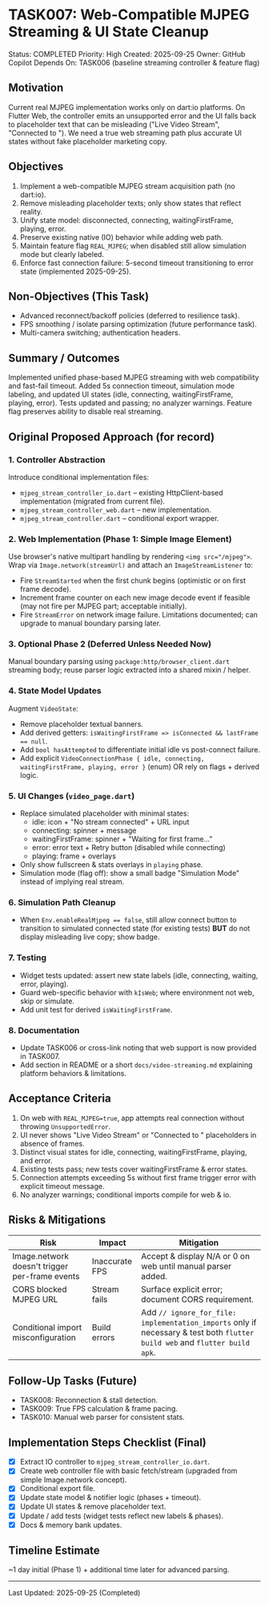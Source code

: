 # TASK007: Web-Compatible MJPEG Streaming & UI State Cleanup

Status: COMPLETED
Priority: High
Created: 2025-09-25
Owner: GitHub Copilot
Depends On: TASK006 (baseline streaming controller & feature flag)

## Motivation
Current real MJPEG implementation works only on dart:io platforms. On Flutter Web, the controller emits an unsupported error and the UI falls back to placeholder text that can be misleading ("Live Video Stream", "Connected to <url>"). We need a true web streaming path plus accurate UI states without fake placeholder marketing copy.

## Objectives
1. Implement a web-compatible MJPEG stream acquisition path (no dart:io).
2. Remove misleading placeholder texts; only show states that reflect reality.
3. Unify state model: disconnected, connecting, waitingFirstFrame, playing, error.
4. Preserve existing native (IO) behavior while adding web path.
5. Maintain feature flag `REAL_MJPEG`; when disabled still allow simulation mode but clearly labeled.
 6. Enforce fast connection failure: 5-second timeout transitioning to error state (implemented 2025-09-25).

## Non-Objectives (This Task)
- Advanced reconnect/backoff policies (deferred to resilience task).
- FPS smoothing / isolate parsing optimization (future performance task).
- Multi-camera switching; authentication headers.

## Summary / Outcomes
Implemented unified phase-based MJPEG streaming with web compatibility and fast-fail timeout. Added 5s connection timeout, simulation mode labeling, and updated UI states (idle, connecting, waitingFirstFrame, playing, error). Tests updated and passing; no analyzer warnings. Feature flag preserves ability to disable real streaming.

## Original Proposed Approach (for record)
### 1. Controller Abstraction
Introduce conditional implementation files:
- `mjpeg_stream_controller_io.dart` – existing HttpClient-based implementation (migrated from current file).
- `mjpeg_stream_controller_web.dart` – new implementation.
- `mjpeg_stream_controller.dart` – conditional export wrapper.

### 2. Web Implementation (Phase 1: Simple Image Element)
Use browser's native multipart handling by rendering `<img src="/mjpeg">`. Wrap via `Image.network(streamUrl)` and attach an `ImageStreamListener` to:
- Fire `StreamStarted` when the first chunk begins (optimistic or on first frame decode).
- Increment frame counter on each new image decode event if feasible (may not fire per MJPEG part; acceptable initially).
- Fire `StreamError` on network image failure.
Limitations documented; can upgrade to manual boundary parsing later.

### 3. Optional Phase 2 (Deferred Unless Needed Now)
Manual boundary parsing using `package:http/browser_client.dart` streaming body; reuse parser logic extracted into a shared mixin / helper.

### 4. State Model Updates
Augment `VideoState`:
- Remove placeholder textual banners.
- Add derived getters: `isWaitingFirstFrame => isConnected && lastFrame == null`.
- Add `bool hasAttempted` to differentiate initial idle vs post-connect failure.
- Add explicit `VideoConnectionPhase { idle, connecting, waitingFirstFrame, playing, error }` (enum) OR rely on flags + derived logic.

### 5. UI Changes (`video_page.dart`)
- Replace simulated placeholder with minimal states:
  - idle: icon + "No stream connected" + URL input
  - connecting: spinner + message
  - waitingFirstFrame: spinner + "Waiting for first frame…"
  - error: error text + Retry button (disabled while connecting)
  - playing: frame + overlays
- Only show fullscreen & stats overlays in `playing` phase.
- Simulation mode (flag off): show a small badge "Simulation Mode" instead of implying real stream.

### 6. Simulation Path Cleanup
- When `Env.enableRealMjpeg == false`, still allow connect button to transition to simulated connected state (for existing tests) **BUT** do not display misleading live copy; show badge.

### 7. Testing
- Widget tests updated: assert new state labels (idle, connecting, waiting, error, playing).
- Guard web-specific behavior with `kIsWeb`; where environment not web, skip or simulate.
- Add unit test for derived `isWaitingFirstFrame`.

### 8. Documentation
- Update TASK006 or cross-link noting that web support is now provided in TASK007.
- Add section in README or a short `docs/video-streaming.md` explaining platform behaviors & limitations.

## Acceptance Criteria
1. On web with `REAL_MJPEG=true`, app attempts real connection without throwing `UnsupportedError`.
2. UI never shows "Live Video Stream" or "Connected to <url>" placeholders in absence of frames.
3. Distinct visual states for idle, connecting, waitingFirstFrame, playing, and error.
4. Existing tests pass; new tests cover waitingFirstFrame & error states.
 5. Connection attempts exceeding 5s without first frame trigger error with explicit timeout message.
 6. No analyzer warnings; conditional imports compile for web & io.

## Risks & Mitigations
| Risk | Impact | Mitigation |
|------|--------|-----------|
| Image.network doesn't trigger per-frame events | Inaccurate FPS | Accept & display N/A or 0 on web until manual parser added. |
| CORS blocked MJPEG URL | Stream fails | Surface explicit error; document CORS requirement. |
| Conditional import misconfiguration | Build errors | Add `// ignore_for_file: implementation_imports` only if necessary & test both `flutter build web` and `flutter build apk`. |

## Follow-Up Tasks (Future)
- TASK008: Reconnection & stall detection.
- TASK009: True FPS calculation & frame pacing.
- TASK010: Manual web parser for consistent stats.

## Implementation Steps Checklist (Final)
- [x] Extract IO controller to `mjpeg_stream_controller_io.dart`.
- [x] Create web controller file with basic fetch/stream (upgraded from simple Image.network concept).
- [x] Conditional export file.
- [x] Update state model & notifier logic (phases + timeout).
- [x] Update UI states & remove placeholder text.
- [x] Update / add tests (widget tests reflect new labels & phases).
- [x] Docs & memory bank updates.

## Timeline Estimate
~1 day initial (Phase 1) + additional time later for advanced parsing.

---
Last Updated: 2025-09-25 (Completed)
